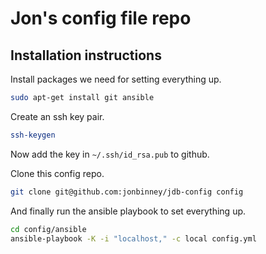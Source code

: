 # Jon's config file repo

## Installation instructions

Install packages we need for setting everything up.

```bash
sudo apt-get install git ansible
```

Create an ssh key pair.

```bash
ssh-keygen
```

Now add the key in `~/.ssh/id_rsa.pub` to github.

Clone this config repo.

```bash
git clone git@github.com:jonbinney/jdb-config config
```

And finally run the ansible playbook to set everything up.

```bash
cd config/ansible
ansible-playbook -K -i "localhost," -c local config.yml
```
